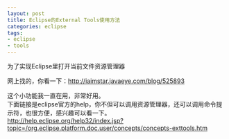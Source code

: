 ```yaml
---
layout: post
title: Eclipse的External Tools使用方法
categories: eclipse
tags: 
- eclipse
- tools
---
```



为了实现Eclipse里打开当前文件资源管理器

网上找的，你看一下：http://iaimstar.javaeye.com/blog/525893

这个小功能我一直在用，非常好用。  
下面链接是eclipse官方的help，你不但可以调用资源管理器，还可以调用命令提示符，也很方便，感兴趣可以看一下。
http://help.eclipse.org/help32/index.jsp?topic=/org.eclipse.platform.doc.user/concepts/concepts-exttools.htm
